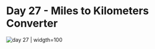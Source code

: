 # Day 27 - Miles to Kilometers Converter
![day 27](https://github.com/user-attachments/assets/aac903cf-9840-4382-96ad-e2e41251cec0) | widgth=100
